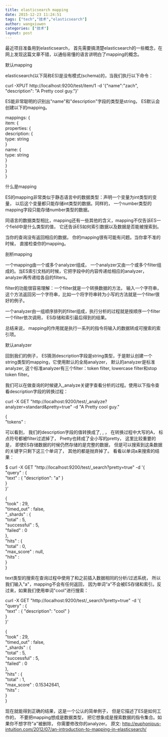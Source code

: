```yaml
---
title: elasticsearch mapping
date: 2015-12-23 11:24:51
tags: ["tech","技术","elasticsearch"]
author: wangxiuwen
categories: ["技术"]
layout: post
---
```


最近项目准备用到elasticsearch， 首先需要搞清楚elasticsearch的一些概念，在网上发现这篇文章不错，以通俗易懂的语言讲明白了mapping的概念。




默认mapping


elasticsearch(以下简称ES)是没有模式(schema)的，当我们执行以下命令：




curl -XPUT http://localhost:9200/test/item/1 -d '{"name":"zach", "description": "A Pretty cool guy."}'  


ES能非常聪明的识别出"name"和"description"字段的类型是string， ES默认会创建以下的mapping。


mappings: {  
    item: {  
        properties: {  
            description: {  
                type: string  
            }  
            name: {  
                type: string  
            }  
        }  
    }  
}  


什么是mapping


ES的mapping非常类似于静态语言中的数据类型：声明一个变量为int类型的变量， 以后这个变量都只能存储int类型的数据。同样的， 一个number类型的mapping字段只能存储number类型的数据。


同语言的数据类型相比，mapping还有一些其他的含义，mapping不仅告诉ES一个field中是什么类型的值， 它还告诉ES如何索引数据以及数据是否能被搜索到。


当你的查询没有返回相应的数据， 你的mapping很有可能有问题。当你拿不准的时候， 直接检查你的mapping。




剖析mapping


一个mapping由一个或多个analyzer组成， 一个analyzer又由一个或多个filter组成的。当ES索引文档的时候，它把字段中的内容传递给相应的analyzer，analyzer再传递给各自的filters。


filter的功能很容易理解：一个filter就是一个转换数据的方法， 输入一个字符串，这个方法返回另一个字符串，比如一个将字符串转为小写的方法就是一个filter很好的例子。


一个analyzer由一组顺序排列的filter组成，执行分析的过程就是按顺序一个filter一个filter依次调用， ES存储和索引最后得到的结果。


总结来说， mapping的作用就是执行一系列的指令将输入的数据转成可搜索的索引项。




默认analyzer


回到我们的例子， ES猜测description字段是string类型，于是默认创建一个string类型的mapping，它使用默认的全局analyzer， 默认的analyzer是标准analyzer, 这个标准analyzer有三个filter：token filter, lowercase filter和stop token filter。


我们可以在做查询的时候键入_analyze关键字查看分析的过程。使用以下指令查看description字段的转换过程：




curl -X GET "http://localhost:9200/test/_analyze?analyzer=standard&pretty=true" -d "A Pretty cool guy."  
   
{  
  "tokens" :   


可以看到， 我们的description字段的值转换成了, , ， 在转换过程中大写的A， 标点符号都被filter过滤掉了， Pretty也转成了全小写的pretty， 这里比较重要的是， 即使ES存储数据的时候仍然存储的是完整的数据， 但是可以搜索到这条数据的关键字只剩下这三个单词了， 其他的都是抛弃掉了。
看看以单词a来搜索的结果：




$ curl -X GET "http://localhost:9200/test/_search?pretty=true" -d '{  
    "query" : {  
        "text" : { "description": "a" }  
    }  
}'  
   
{  
  "took" : 29,  
  "timed_out" : false,  
  "_shards" : {  
    "total" : 5,  
    "successful" : 5,  
    "failed" : 0  
  },  
  "hits" : {  
    "total" : 0,  
    "max_score" : null,  
    "hits" :   
  }  
}  


text类型的搜索在查询过程中使用了和之前插入数据相同的分析/过滤系统， 所以我们输入"a"，mapping不会有任何返回， 因为单词“a”不会被ES存储和索引。反过来，如果我们使用单词"cool"进行搜索：


curl -X GET "http://localhost:9200/test/_search?pretty=true" -d '{  
    "query" : {  
        "text" : { "description": "cool" }  
    }  
}'  
   
{  
  "took" : 29,  
  "timed_out" : false,  
  "_shards" : {  
    "total" : 5,  
    "successful" : 5,  
    "failed" : 0  
  },  
  "hits" : {  
    "total" : 1,  
    "max_score" : 0.15342641,  
    "hits" :   
  }  
}  


现在就能得到正确的结果，这是一个公认的简单例子， 但是它描述了ES是如何工作的， 不要把mapping想成是数据类型， 把它想象成是搜索数据的指令集合。如果你不想字符"a"被删除， 你需要修改你的analyzer。
原文: http://euphonious-intuition.com/2012/07/an-introduction-to-mapping-in-elasticsearch/
